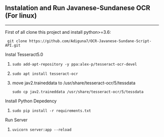## Instalation and Run Javanese-Sundanese OCR (For linux)

---

First of all clone this project and install python>=3.6:

`` git clone https://github.com/Adiguna7/OCR-Javanese-Sundane-Script-API.git``


Instal Tesseract5.0
1. ``sudo add-apt-repository -y ppa:alex-p/tesseract-ocr-devel``
2. ``sudo apt install tesseract-ocr``

3. move jav2.traineddata to /usr/share/tesseract-ocr/5/tessdata

    ``sudo cp jav2.traineddata /usr/share/tesseract-ocr/5/tessdata``

Install Python Depedency
1. ``sudo pip install -r requirements.txt``

Run Server
1. ``uvicorn server:app --reload``
